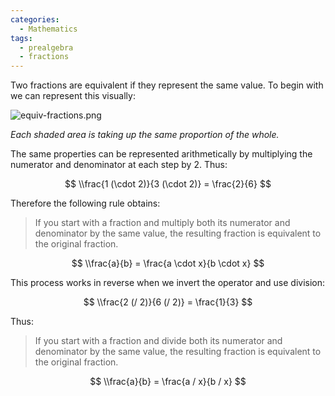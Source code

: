 ```yaml
---
categories:
  - Mathematics
tags:
  - prealgebra
  - fractions
---
```


Two fractions are equivalent if they represent the same value. To begin with we
can represent this visually:

![equiv-fractions.png](../../_img/equiv-fractions.png)

_Each shaded area is taking up the same proportion of the whole._

The same properties can be represented arithmetically by multiplying the
numerator and denominator at each step by 2. Thus:

$$
\\frac{1 (\cdot 2)}{3 (\cdot 2)} = \frac{2}{6}
$$

Therefore the following rule obtains:

> If you start with a fraction and multiply both its numerator and denominator
> by the same value, the resulting fraction is equivalent to the original
> fraction.

$$
\\frac{a}{b} = \frac{a \cdot x}{b \cdot x}
$$

This process works in reverse when we invert the operator and use division:

$$
\\frac{2 (/ 2)}{6 (/ 2)} = \frac{1}{3}
$$

Thus:

> If you start with a fraction and divide both its numerator and denominator by
> the same value, the resulting fraction is equivalent to the original fraction.

$$
\\frac{a}{b} = \frac{a / x}{b / x}
$$
